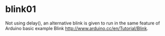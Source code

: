 # blink01
Not using delay(), an alternative blink is given to run in the same feature of Arduino basic example Blink  http://www.arduino.cc/en/Tutorial/Blink.
